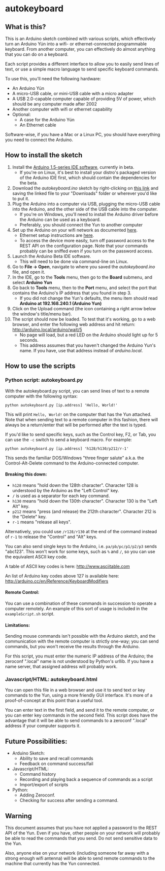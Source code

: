 # autokeyboard

## What is this?

This is an Arduino sketch combined with various scripts, which effectively turn an Arduino Yún into a wifi- or ethernet-connected programmable keyboard. From another computer, you can effectively do almost anything that you can do on a keyboard. 

Each script provides a different interface to allow you to easily send lines of text, or use a simple macro language to send specific keyboard commands.

To use this, you'll need the following hardware:

* An Arduino Yún
* A micro-USB cable, or mini-USB cable with a micro adapter
* A USB 2.0-capable computer capable of providing 5V of power, which should be any computer made after 2002
* Another computer with wifi or ethernet capability
* Optional:
	* A case for the Arduino Yún
	* An Ethernet cable
	
Software-wise, if you have a Mac or a Linux PC, you should have everything you need to connect the Arduino.

## How to install the sketch

1. Install the [Arduino 1.5-series IDE software](http://arduino.cc/en/main/software#toc3), currently in beta.
	* If you're on Linux, it's best to install your distro's packaged version of the Arduino IDE first, which should contain the dependencies for the beta.
2. Download the *autokeyboard.ino* sketch by right-clicking on [this link](https://github.com/catichenor/autokeyboard/raw/master/autokeyboard.ino) and saving the linked file to your "Downloads" folder or wherever you'd like to put it.
3. Plug the Arduino into a computer via USB, plugging the micro-USB cable into the Arduino, and the other side of the USB cable into the computer.
	* If you're on Windows, you'll need to install the Arduino driver before the Arduino can be used as a keyboard.
	* Preferably, you should connect the Yun to another computer
4. Set up the Arduino on your wifi network as documented [here](http://arduino.cc/en/Guide/ArduinoYun#toc13).
	* Ethernet setup instructions are [here](http://arduino.cc/en/Guide/ArduinoYun#toc15).
	* To access the device more easily, turn off password access to the REST API on the configuration page. Note that your commands probably can be sniffed even if you turn on the password access.
5. Launch the Arduino Beta IDE software.
	* This will need to be done via command-line on Linux.
6. Go to **File -> Open**, navigate to where you saved the *autokeyboard.ino* file, and open it.
7. In the IDE, go to the **Tools** menu, then go to the **Board** submenu, and select **Arduino Yun**
8. Go back to **Tools** menu, then to the **Port** menu, and select the port that contains the Arduino's IP address that you found in step 3.
	* If you did not change the Yun's defaults, the menu item should read **Arduino at 192.168.240.1 (Arduino Yun)**
9. Click on the Upload command (the icon containing a right arrow below the window's title/menu bar).
10. The script should now be loaded. To test that it's working, go to a web browser, and enter the following web address and hit return: http://arduino.local/arduino/wait/5	
	* No page will load, but a red LED on the Arduino should light up for 5 seconds.
	* This address assumes that you haven't changed the Arduino Yun's name. If you have, use that address instead of *arduino.local*.

## How to use the scripts

### Python script: autokeyboard.py

With the autokeyboard.py script, you can send lines of text to a remote computer with the following syntax:

`python autokeyboard.py [ip.address] 'Hello, World!'`

This will print `Hello, World!` on the computer that has the Yun attached. Note that when sending text to a remote computer in this fashion, there will always be a return/enter that will be performed after the text is typed.

If you'd like to send specific keys, such as the Control key, F2, or Tab, you can use the `-c` switch to send a keyboard macro. For example:

`python autokeyboard.py [ip.address] 'h128/h130/p212/r-1'`

This sends the familiar DOS/Windows "three finger salute" a.k.a. the Control-Alt-Delete command to the Arduino-connected computer. 

#### Breaking this down:

* `h128` means "hold down the 128th character". Character 128 is understood by the Arduino as the "Left Control" key.
* `/` is used as a separator for each key command.
* `h130` means "hold down the 130th character". Character 130 is the "Left Alt" key.
* `p212` means "press (and release) the 212th character". Character 212 is the "Delete" key.
* `r-1` means "release all keys".

Alternatively, you could use `/r128/r130` at the end of the command instead of `r-1` to release the "Control" and "Alt" keys.

You can also send single keys to the Arduino, i.e. `pa/pb/pc/p1/p2/p3` sends "abc123". This won't work for some keys, such as `%` and `/`, so you can use the equivalent ASCII key code.

A table of ASCII key codes is here:
<http://www.asciitable.com>

An list of Arduino key codes above 127 is available here: <http://arduino.cc/en/Reference/KeyboardModifiers>

#### Remote Control:

You can use a combination of these commands in succession to operate a computer remotely. An example of this sort of usage is included in the `exampleScript.sh` script.

#### Limitations: 

Sending mouse commands isn't possible with the Arduino sketch, and the communication with the remote computer is strictly one-way; you can send commands, but you won't receive the results through the Arduino.

For this script, you must enter the numeric IP address of the Arduino; the zeroconf ".local" name is not understood by Python's urllib. If you have a name server, that assigned address will probably work.

### Javascript/HTML: autokeyboard.html

You can open this file in a web browser and use it to send text or key commands to the Yun, using a more friendly GUI interface. It's more of a proof-of-concept at this point than a useful tool. 

You can enter text in the first field, and send it to the remote computer, or you can enter key commands in the second field.	This script does have the advantage that it will be able to send commands to a zeroconf ".local" address if your computer supports it.

## Future Possibilities:

* Arduino Sketch:
	* Ability to save and recall commands
	* Feedback on command success/fail
* Javascript/HTML:
	* Command history
	* Recording and playing back a sequence of commands as a script
	* Import/export of scripts
* Python:
	* Adding Zeroconf.
	* Checking for success after sending a command.																																																																																																																																																																																																																																																																																																																								

## Warning

This document assumes that you have not applied a password to the REST API of the Yun. Even if you have, other people on your network will probably be able to read the commands that you send. Do not send sensitive data to the Yun.

Also, anyone else on your network (including someone far away with a strong enough wifi antenna) will be able to send remote commands to the machine that currently has the Yun connected.
